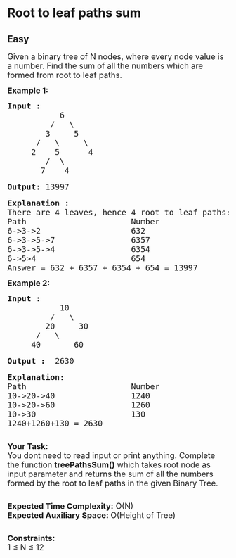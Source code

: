 # Root to leaf paths sum
## Easy
<div class="problems_problem_content__Xm_eO"><p><span style="font-size:18px">Given a binary tree of N nodes, where every node value is a number. Find the sum of all the numbers which are formed from root to leaf paths.</span></p>

<p><strong><span style="font-size:18px">Example 1:</span></strong></p>

<pre style="position: relative;"><span style="font-size:18px"><strong>Input :      </strong>
           6                               
         /   \                          
        3     5                      
      /   \     \
     2    5      4             
        /  \                        
       7    4  </span>

<span style="font-size:18px"><strong>Output:</strong> 13997</span>

<span style="font-size:18px"><strong>Explanation :</strong>
There are 4 leaves, hence 4 root to leaf paths:
Path                      Number
6-&gt;3-&gt;2                   632
6-&gt;3-&gt;5-&gt;7                6357
6-&gt;3-&gt;5-&gt;4                6354
6-&gt;5&gt;4                    654   
Answer = 632 + 6357 + 6354 + 654 = 13997 </span><div class="open_grepper_editor" title="Edit &amp; Save To Grepper"></div></pre>

<p><strong><span style="font-size:18px">Example 2:</span></strong></p>

<pre style="position: relative;"><span style="font-size:18px"><strong>Input :    </strong>
           10                               
         /   \                          
        20     30                      
      /   \     
     40       60    </span>

<span style="font-size:18px"><strong>Output :</strong>  2630</span>

<span style="font-size:18px"><strong>Explanation:</strong>
Path                      Number
10-&gt;20-&gt;40                1240
10-&gt;20-&gt;60                1260
10-&gt;30                    130
1240+1260+130 = 2630</span><div class="open_grepper_editor" title="Edit &amp; Save To Grepper"></div></pre>

<p><br>
<span style="font-size:18px"><strong>Your Task: &nbsp;</strong><br>
You dont need to read input or print anything. Complete the function <strong>treePathsSum()</strong> which takes root node as input parameter and returns the sum of all the numbers formed by the root to leaf paths in the given Binary Tree.</span></p>

<p><br>
<span style="font-size:18px"><strong>Expected Time Complexity:</strong> O(N)<br>
<strong>Expected Auxiliary Space: </strong>O(Height of Tree)</span></p>

<p><br>
<span style="font-size:18px"><strong>Constraints:</strong><br>
1 ≤ N ≤ 12</span></p>
</div>